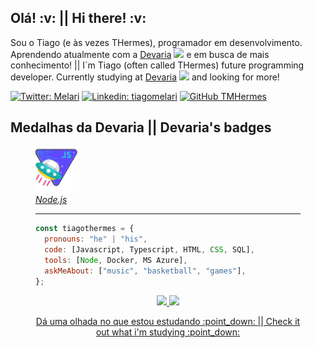 <h2>Olá! :v: || Hi there! :v:</h2>

<p>
Sou o Tiago (e às vezes THermes), programador em desenvolvimento. Aprendendo atualmente com a <a href="https://www.devaria.com.br/">Devaria</a> <img src="https://icons.iconarchive.com/icons/icons8/ios7/256/Programming-Console-icon.png" width="18"> e em busca de mais conhecimento! || I´m Tiago (often called THermes) future programming developer. Currently studying at <a href="https://www.devaria.com.br/">Devaria</a> <img src="https://icons.iconarchive.com/icons/icons8/ios7/256/Programming-Console-icon.png" width="18"> and looking for more! 
</p>

[![Twitter: Melari](https://img.shields.io/twitter/follow/Melari?style=social)](https://twitter.com/Melari)
[![Linkedin: tiagomelari](https://img.shields.io/badge/-tiagomelari-blue?style=flat-square&logo=Linkedin&logoColor=white&link=https://www.linkedin.com/in/tiagomelari/)](https://www.linkedin.com/in/tiago-melari-81793862/)
[![GitHub TMHermes](https://img.shields.io/github/followers/tmhermes?label=follow&style=social)](https://github.com/TMHermes)


<h2> Medalhas da Devaria || Devaria's badges </h2>
<figure>
<img src= "https://github.com/TMHermes/TMHermes/blob/main/imgs/node.png" width="70" alt= "Node.js">
<figcaption><a href= "https://www.devaria.com.br/conquistas/2/d4796f314d51468485b25e6f8eb21086"><em>Node.js</em></a></figcaption>
  
---
  
```javascript
const tiagothermes = {
  pronouns: "he" | "his",
  code: [Javascript, Typescript, HTML, CSS, SQL],
  tools: [Node, Docker, MS Azure],
  askMeAbout: ["music", "basketball", "games"],
};

```
</div>

<div align="center">
  <a href="https://github.com/TMHermes">
  <img height="180em" src="https://github-readme-stats.vercel.app/api?username=TMHermes&show_icons=true&theme=gotham&include_all_commits=true&count_private=true"/>
  <img height="180em" src="https://github-readme-stats.vercel.app/api/top-langs/?username=TMHermes&layout=compact&langs_count=7&theme=gotham"/>
</div>

  <p align="center">
Dá uma olhada no que estou estudando :point_down:   ||   Check it out what i'm studying :point_down:   
</p>
